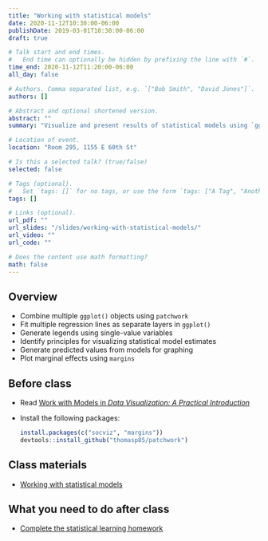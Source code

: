 ```yaml
---
title: "Working with statistical models"
date: 2020-11-12T10:30:00-06:00
publishDate: 2019-03-01T10:30:00-06:00
draft: true

# Talk start and end times.
#   End time can optionally be hidden by prefixing the line with `#`.
time_end: 2020-11-12T11:20:00-06:00
all_day: false

# Authors. Comma separated list, e.g. `["Bob Smith", "David Jones"]`.
authors: []

# Abstract and optional shortened version.
abstract: ""
summary: "Visualize and present results of statistical models using `ggplot2`."

# Location of event.
location: "Room 295, 1155 E 60th St"

# Is this a selected talk? (true/false)
selected: false

# Tags (optional).
#   Set `tags: []` for no tags, or use the form `tags: ["A Tag", "Another Tag"]` for one or more tags.
tags: []

# Links (optional).
url_pdf: ""
url_slides: "/slides/working-with-statistical-models/"
url_video: ""
url_code: ""

# Does the content use math formatting?
math: false
---
```




## Overview

* Combine multiple `ggplot()` objects using `patchwork`
* Fit multiple regression lines as separate layers in `ggplot()`
* Generate legends using single-value variables
* Identify principles for visualizing statistical model estimates
* Generate predicted values from models for graphing
* Plot marginal effects using `margins`

## Before class

* Read [Work with Models in *Data Visualization: A Practical Introduction*](https://socviz.co/modeling.html)
* Install the following packages:

    ```r
    install.packages(c("socviz", "margins"))
    devtools::install_github("thomasp85/patchwork")
    ```
    
## Class materials

* [Working with statistical models](/notes/work-with-models-exercise/)

## What you need to do after class

* [Complete the statistical learning homework](/homework/statistical-learning/)
